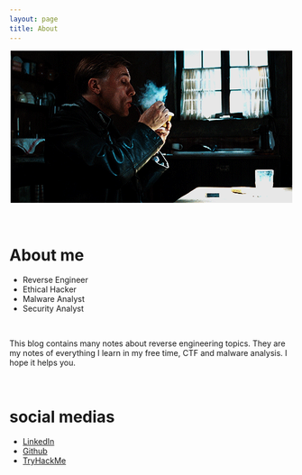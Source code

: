 ```yaml
---
layout: page
title: About
---
```


<center><img src="assets/waltz.gif"></center>
<br><br>
<h1>About me</h1>

<ul>
    <li>Reverse Engineer</li>
    <li>Ethical Hacker</li>
    <li>Malware Analyst</li>
    <li>Security Analyst</li>
</ul>
<br>
<p>This blog contains many notes about reverse engineering topics. They are my notes of everything I learn in my free time, CTF and malware analysis. I hope it helps you.</p>
<br>
<h1>social medias</h1>

<ul>
    <li><a href="https://www.linkedin.com/in/alperaktasm/">LinkedIn</a></li>
    <li><a href="https://github.com/aktas">Github</a></li>
    <li><a href="https://tryhackme.com/p/aktas">TryHackMe</a></li>
</ul>
